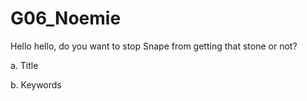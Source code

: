 # G06_Noemie
 
Hello hello, do you want to stop Snape from getting that stone or not?

a.	Title

b.      Keywords 